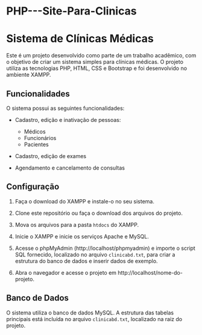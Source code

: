 # PHP---Site-Para-Clinicas
# Sistema de Clínicas Médicas

Este é um projeto desenvolvido como parte de um trabalho acadêmico, com o objetivo de criar um sistema simples para clínicas médicas. O projeto utiliza as tecnologias PHP, HTML, CSS e Bootstrap e foi desenvolvido no ambiente XAMPP.

## Funcionalidades

O sistema possui as seguintes funcionalidades:

- Cadastro, edição e inativação de pessoas:
  - Médicos
  - Funcionários
  - Pacientes

- Cadastro, edição de exames

- Agendamento e cancelamento de consultas

## Configuração

1. Faça o download do XAMPP e instale-o no seu sistema.

2. Clone este repositório ou faça o download dos arquivos do projeto.

3. Mova os arquivos para a pasta `htdocs` do XAMPP.

4. Inicie o XAMPP e inicie os serviços Apache e MySQL.

5. Acesse o phpMyAdmin (http://localhost/phpmyadmin) e importe o script SQL fornecido, localizado no arquivo `clinicabd.txt`, para criar a estrutura do banco de dados e inserir dados de exemplo.

6. Abra o navegador e acesse o projeto em http://localhost/nome-do-projeto.

## Banco de Dados

O sistema utiliza o banco de dados MySQL. A estrutura das tabelas principais está incluída no arquivo `clinicabd.txt`, localizado na raiz do projeto.


